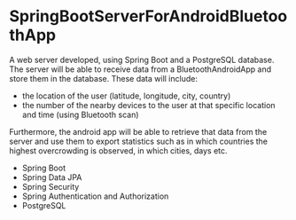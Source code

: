 # SpringBootServerForAndroidBluetoothApp

A web server developed, using Spring Boot and a PostgreSQL database. The server will be able to receive data from a BluetoothAndroidApp and store them in the database.
These data will include: 
  - the location of the user (latitude, longitude, city, country)
  - the number of the nearby devices to the user at that specific location and time (using Bluetooth scan)

Furthermore, the android app will be able to retrieve that data from the server and use them to export statistics such as in which countries the highest overcrowding 
is observed, in which cities, days etc.


- Spring Boot
- Spring Data JPA
- Spring Security
- Spring Authentication and Authorization
- PostgreSQL 
